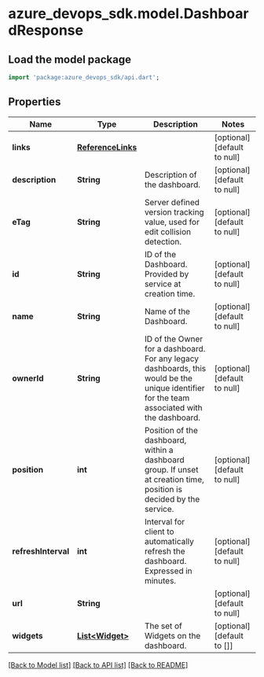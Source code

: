 # azure_devops_sdk.model.DashboardResponse

## Load the model package
```dart
import 'package:azure_devops_sdk/api.dart';
```

## Properties
Name | Type | Description | Notes
------------ | ------------- | ------------- | -------------
**links** | [**ReferenceLinks**](ReferenceLinks.md) |  | [optional] [default to null]
**description** | **String** | Description of the dashboard. | [optional] [default to null]
**eTag** | **String** | Server defined version tracking value, used for edit collision detection. | [optional] [default to null]
**id** | **String** | ID of the Dashboard. Provided by service at creation time. | [optional] [default to null]
**name** | **String** | Name of the Dashboard. | [optional] [default to null]
**ownerId** | **String** | ID of the Owner for a dashboard. For any legacy dashboards, this would be the unique identifier for the team associated with the dashboard. | [optional] [default to null]
**position** | **int** | Position of the dashboard, within a dashboard group. If unset at creation time, position is decided by the service. | [optional] [default to null]
**refreshInterval** | **int** | Interval for client to automatically refresh the dashboard. Expressed in minutes. | [optional] [default to null]
**url** | **String** |  | [optional] [default to null]
**widgets** | [**List&lt;Widget&gt;**](Widget.md) | The set of Widgets on the dashboard. | [optional] [default to []]

[[Back to Model list]](../README.md#documentation-for-models) [[Back to API list]](../README.md#documentation-for-api-endpoints) [[Back to README]](../README.md)


